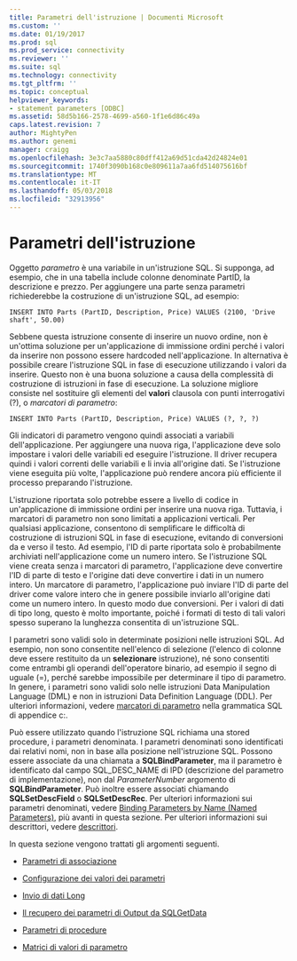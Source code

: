 ```yaml
---
title: Parametri dell'istruzione | Documenti Microsoft
ms.custom: ''
ms.date: 01/19/2017
ms.prod: sql
ms.prod_service: connectivity
ms.reviewer: ''
ms.suite: sql
ms.technology: connectivity
ms.tgt_pltfrm: ''
ms.topic: conceptual
helpviewer_keywords:
- statement parameters [ODBC]
ms.assetid: 58d5b166-2578-4699-a560-1f1e6d86c49a
caps.latest.revision: 7
author: MightyPen
ms.author: genemi
manager: craigg
ms.openlocfilehash: 3e3c7aa5880c80dff412a69d51cda42d24824e01
ms.sourcegitcommit: 1740f3090b168c0e809611a7aa6fd514075616bf
ms.translationtype: MT
ms.contentlocale: it-IT
ms.lasthandoff: 05/03/2018
ms.locfileid: "32913956"
---
```

# <a name="statement-parameters"></a>Parametri dell'istruzione
Oggetto *parametro* è una variabile in un'istruzione SQL. Si supponga, ad esempio, che in una tabella include colonne denominate PartID, la descrizione e prezzo. Per aggiungere una parte senza parametri richiederebbe la costruzione di un'istruzione SQL, ad esempio:  
  
```  
INSERT INTO Parts (PartID, Description, Price) VALUES (2100, 'Drive shaft', 50.00)  
```  
  
 Sebbene questa istruzione consente di inserire un nuovo ordine, non è un'ottima soluzione per un'applicazione di immissione ordini perché i valori da inserire non possono essere hardcoded nell'applicazione. In alternativa è possibile creare l'istruzione SQL in fase di esecuzione utilizzando i valori da inserire. Questo non è una buona soluzione a causa della complessità di costruzione di istruzioni in fase di esecuzione. La soluzione migliore consiste nel sostituire gli elementi del **valori** clausola con punti interrogativi (?), o *marcatori di parametro*:  
  
```  
INSERT INTO Parts (PartID, Description, Price) VALUES (?, ?, ?)  
```  
  
 Gli indicatori di parametro vengono quindi associati a variabili dell'applicazione. Per aggiungere una nuova riga, l'applicazione deve solo impostare i valori delle variabili ed eseguire l'istruzione. Il driver recupera quindi i valori correnti delle variabili e li invia all'origine dati. Se l'istruzione viene eseguita più volte, l'applicazione può rendere ancora più efficiente il processo preparando l'istruzione.  
  
 L'istruzione riportata solo potrebbe essere a livello di codice in un'applicazione di immissione ordini per inserire una nuova riga. Tuttavia, i marcatori di parametro non sono limitati a applicazioni verticali. Per qualsiasi applicazione, consentono di semplificare le difficoltà di costruzione di istruzioni SQL in fase di esecuzione, evitando di conversioni da e verso il testo. Ad esempio, l'ID di parte riportata solo è probabilmente archiviati nell'applicazione come un numero intero. Se l'istruzione SQL viene creata senza i marcatori di parametro, l'applicazione deve convertire l'ID di parte di testo e l'origine dati deve convertire i dati in un numero intero. Un marcatore di parametro, l'applicazione può inviare l'ID di parte del driver come valore intero che in genere possibile inviarlo all'origine dati come un numero intero. In questo modo due conversioni. Per i valori di dati di tipo long, questo è molto importante, poiché i formati di testo di tali valori spesso superano la lunghezza consentita di un'istruzione SQL.  
  
 I parametri sono validi solo in determinate posizioni nelle istruzioni SQL. Ad esempio, non sono consentite nell'elenco di selezione (l'elenco di colonne deve essere restituito da un **selezionare** istruzione), né sono consentiti come entrambi gli operandi dell'operatore binario, ad esempio il segno di uguale (=), perché sarebbe impossibile per determinare il tipo di parametro. In genere, i parametri sono validi solo nelle istruzioni Data Manipulation Language (DML) e non in istruzioni Data Definition Language (DDL). Per ulteriori informazioni, vedere [marcatori di parametro](../../../odbc/reference/appendixes/parameter-markers.md) nella grammatica SQL di appendice c:.  
  
 Può essere utilizzato quando l'istruzione SQL richiama una stored procedure, i parametri denominata. I parametri denominati sono identificati dai relativi nomi, non in base alla posizione nell'istruzione SQL. Possono essere associate da una chiamata a **SQLBindParameter**, ma il parametro è identificato dal campo SQL_DESC_NAME di IPD (descrizione del parametro di implementazione), non dal *ParameterNumber* argomento di **SQLBindParameter**. Può inoltre essere associati chiamando **SQLSetDescField** o **SQLSetDescRec**. Per ulteriori informazioni sui parametri denominati, vedere [Binding Parameters by Name (Named Parameters)](../../../odbc/reference/develop-app/binding-parameters-by-name-named-parameters.md), più avanti in questa sezione. Per ulteriori informazioni sui descrittori, vedere [descrittori](../../../odbc/reference/develop-app/descriptors.md).  
  
 In questa sezione vengono trattati gli argomenti seguenti.  
  
-   [Parametri di associazione](../../../odbc/reference/develop-app/binding-parameters-odbc.md)  
  
-   [Configurazione dei valori dei parametri](../../../odbc/reference/develop-app/setting-parameter-values.md)  
  
-   [Invio di dati Long](../../../odbc/reference/develop-app/sending-long-data.md)  
  
-   [Il recupero dei parametri di Output da SQLGetData](../../../odbc/reference/develop-app/retrieving-output-parameters-using-sqlgetdata.md)  
  
-   [Parametri di procedure](../../../odbc/reference/develop-app/procedure-parameters.md)  
  
-   [Matrici di valori di parametro](../../../odbc/reference/develop-app/arrays-of-parameter-values.md)
